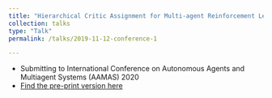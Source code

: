 ```yaml
---
title: "Hierarchical Critic Assignment for Multi-agent Reinforcement Learning"
collection: talks
type: "Talk"
permalink: /talks/2019-11-12-conference-1

---
```

* Submitting to International Conference on Autonomous Agents and Multiagent Systems (AAMAS) 2020
* [Find the pre-print version here](https://arxiv.org/abs/1902.03079)
